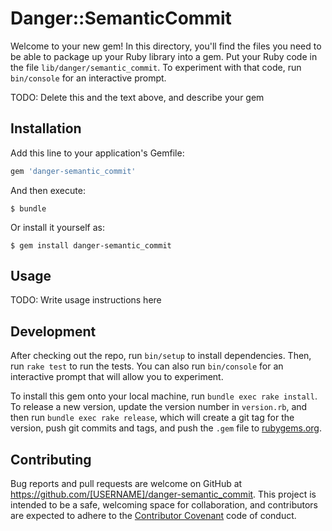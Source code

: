 # Danger::SemanticCommit

Welcome to your new gem! In this directory, you'll find the files you need to be able to package up your Ruby library into a gem. Put your Ruby code in the file `lib/danger/semantic_commit`. To experiment with that code, run `bin/console` for an interactive prompt.

TODO: Delete this and the text above, and describe your gem

## Installation

Add this line to your application's Gemfile:

```ruby
gem 'danger-semantic_commit'
```

And then execute:

    $ bundle

Or install it yourself as:

    $ gem install danger-semantic_commit

## Usage

TODO: Write usage instructions here

## Development

After checking out the repo, run `bin/setup` to install dependencies. Then, run `rake test` to run the tests. You can also run `bin/console` for an interactive prompt that will allow you to experiment.

To install this gem onto your local machine, run `bundle exec rake install`. To release a new version, update the version number in `version.rb`, and then run `bundle exec rake release`, which will create a git tag for the version, push git commits and tags, and push the `.gem` file to [rubygems.org](https://rubygems.org).

## Contributing

Bug reports and pull requests are welcome on GitHub at https://github.com/[USERNAME]/danger-semantic_commit. This project is intended to be a safe, welcoming space for collaboration, and contributors are expected to adhere to the [Contributor Covenant](http://contributor-covenant.org) code of conduct.

